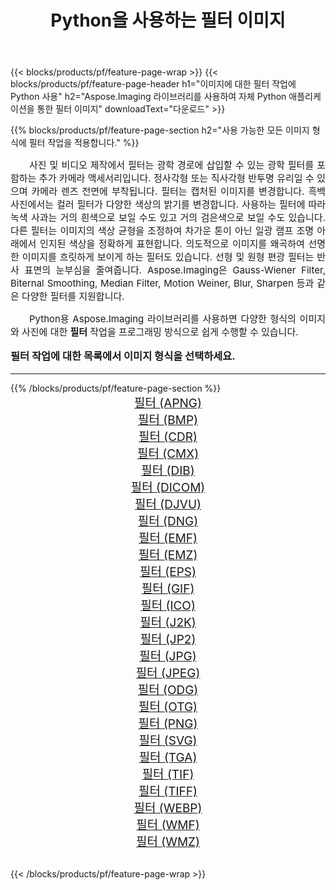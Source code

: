 ﻿---
title: Python을 사용하는 필터 이미지 
weight: 3920
url: /ko/python-net/filter/ 
lang: ko
langdirlevel: 2
locales: zh-hans,ja,it,ru,de,es,fr,nl,id,lt,pl,pt,vi,tr,ko,zh-hant,ar,hi,th,sv,cs,uk,he
description: 자체 Python 애플리케이션 및 서버 API를 사용하여 Aspose.Imaging 라이브러리를 필터 이미지 및 사진에 적용합니다.
---

{{< blocks/products/pf/feature-page-wrap >}}
{{< blocks/products/pf/feature-page-header h1="이미지에 대한 필터 작업에 Python 사용" h2="Aspose.Imaging 라이브러리를 사용하여 자체 Python 애플리케이션을 통한 필터 이미지" downloadText="다운로드" >}}


{{% blocks/products/pf/feature-page-section  h2="사용 가능한 모든 이미지 형식에 필터 작업을 적용합니다." %}}
<p align="justify" style="text-indent:2em;font-size:15px;">
사진 및 비디오 제작에서 필터는 광학 경로에 삽입할 수 있는 광학 필터를 포함하는 추가 카메라 액세서리입니다. 정사각형 또는 직사각형 반투명 유리일 수 있으며 카메라 렌즈 전면에 부착됩니다. 필터는 캡처된 이미지를 변경합니다. 흑백 사진에서는 컬러 필터가 다양한 색상의 밝기를 변경합니다. 사용하는 필터에 따라 녹색 사과는 거의 흰색으로 보일 수도 있고 거의 검은색으로 보일 수도 있습니다. 다른 필터는 이미지의 색상 균형을 조정하여 차가운 톤이 아닌 일광 램프 조명 아래에서 인지된 색상을 정확하게 표현합니다. 의도적으로 이미지를 왜곡하여 선명한 이미지를 흐릿하게 보이게 하는 필터도 있습니다. 선형 및 원형 편광 필터는 반사 표면의 눈부심을 줄여줍니다. Aspose.Imaging은 Gauss-Wiener Filter, Biternal Smoothing, Median Filter, Motion Weiner, Blur, Sharpen 등과 같은 다양한 필터를 지원합니다.
</p>
<p align="justify" style="text-indent:2em;font-size:15px;">
Python용 Aspose.Imaging 라이브러리를 사용하면 다양한 형식의 이미지와 사진에 대한 <b>필터</b> 작업을 프로그래밍 방식으로 쉽게 수행할 수 있습니다.
</p>
<h3 style="margin-top:16px;">
필터 작업에 대한 목록에서 이미지 형식을 선택하세요.
</h3>
<hr/>
{{% /blocks/products/pf/feature-page-section %}}
<div class="container-fluid productfamilypage bg-gray">
    <div class="convertypes bg-gray agp-content section">
        <div class="container">
		<div class="row other-converters" style="gap: 10px;font-size: 19px;text-align:center;">
		    <div class='col-md-3 other-converter remove-lp remove-rp'><a href="/imaging/ko/python-net/filter/apng/" style="padding:15px;">필터 (APNG)</a></div><div class='col-md-3 other-converter remove-lp remove-rp'><a href="/imaging/ko/python-net/filter/bmp/" style="padding:15px;">필터 (BMP)</a></div><div class='col-md-3 other-converter remove-lp remove-rp'><a href="/imaging/ko/python-net/filter/cdr/" style="padding:15px;">필터 (CDR)</a></div><div class='col-md-3 other-converter remove-lp remove-rp'><a href="/imaging/ko/python-net/filter/cmx/" style="padding:15px;">필터 (CMX)</a></div><div class='col-md-3 other-converter remove-lp remove-rp'><a href="/imaging/ko/python-net/filter/dib/" style="padding:15px;">필터 (DIB)</a></div><div class='col-md-3 other-converter remove-lp remove-rp'><a href="/imaging/ko/python-net/filter/dicom/" style="padding:15px;">필터 (DICOM)</a></div><div class='col-md-3 other-converter remove-lp remove-rp'><a href="/imaging/ko/python-net/filter/djvu/" style="padding:15px;">필터 (DJVU)</a></div><div class='col-md-3 other-converter remove-lp remove-rp'><a href="/imaging/ko/python-net/filter/dng/" style="padding:15px;">필터 (DNG)</a></div><div class='col-md-3 other-converter remove-lp remove-rp'><a href="/imaging/ko/python-net/filter/emf/" style="padding:15px;">필터 (EMF)</a></div><div class='col-md-3 other-converter remove-lp remove-rp'><a href="/imaging/ko/python-net/filter/emz/" style="padding:15px;">필터 (EMZ)</a></div><div class='col-md-3 other-converter remove-lp remove-rp'><a href="/imaging/ko/python-net/filter/eps/" style="padding:15px;">필터 (EPS)</a></div><div class='col-md-3 other-converter remove-lp remove-rp'><a href="/imaging/ko/python-net/filter/gif/" style="padding:15px;">필터 (GIF)</a></div><div class='col-md-3 other-converter remove-lp remove-rp'><a href="/imaging/ko/python-net/filter/ico/" style="padding:15px;">필터 (ICO)</a></div><div class='col-md-3 other-converter remove-lp remove-rp'><a href="/imaging/ko/python-net/filter/j2k/" style="padding:15px;">필터 (J2K)</a></div><div class='col-md-3 other-converter remove-lp remove-rp'><a href="/imaging/ko/python-net/filter/jp2/" style="padding:15px;">필터 (JP2)</a></div><div class='col-md-3 other-converter remove-lp remove-rp'><a href="/imaging/ko/python-net/filter/jpg/" style="padding:15px;">필터 (JPG)</a></div><div class='col-md-3 other-converter remove-lp remove-rp'><a href="/imaging/ko/python-net/filter/jpeg/" style="padding:15px;">필터 (JPEG)</a></div><div class='col-md-3 other-converter remove-lp remove-rp'><a href="/imaging/ko/python-net/filter/odg/" style="padding:15px;">필터 (ODG)</a></div><div class='col-md-3 other-converter remove-lp remove-rp'><a href="/imaging/ko/python-net/filter/otg/" style="padding:15px;">필터 (OTG)</a></div><div class='col-md-3 other-converter remove-lp remove-rp'><a href="/imaging/ko/python-net/filter/png/" style="padding:15px;">필터 (PNG)</a></div><div class='col-md-3 other-converter remove-lp remove-rp'><a href="/imaging/ko/python-net/filter/svg/" style="padding:15px;">필터 (SVG)</a></div><div class='col-md-3 other-converter remove-lp remove-rp'><a href="/imaging/ko/python-net/filter/tga/" style="padding:15px;">필터 (TGA)</a></div><div class='col-md-3 other-converter remove-lp remove-rp'><a href="/imaging/ko/python-net/filter/tif/" style="padding:15px;">필터 (TIF)</a></div><div class='col-md-3 other-converter remove-lp remove-rp'><a href="/imaging/ko/python-net/filter/tiff/" style="padding:15px;">필터 (TIFF)</a></div><div class='col-md-3 other-converter remove-lp remove-rp'><a href="/imaging/ko/python-net/filter/webp/" style="padding:15px;">필터 (WEBP)</a></div><div class='col-md-3 other-converter remove-lp remove-rp'><a href="/imaging/ko/python-net/filter/wmf/" style="padding:15px;">필터 (WMF)</a></div><div class='col-md-3 other-converter remove-lp remove-rp'><a href="/imaging/ko/python-net/filter/wmz/" style="padding:15px;">필터 (WMZ)</a></div>
                </div>
        </div>
    </div>
</div>
<br/>

{{< /blocks/products/pf/feature-page-wrap >}}
